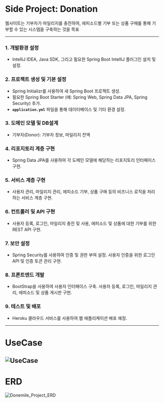 # Side Project: Donation

웹사이트는 기부자가 마일리지를 충전하여, 에피소드별 기부 또는 상품 구매를 통해 기부할 수 있는 시스템을 구축하는 것을 목표

---

### 1. 개발환경 설정

- IntelliJ IDEA, Java SDK, 그리고 필요한 Spring Boot IntelliJ 플러그인 설치 및 설정.

### 2. 프로젝트 생성 및 기본 설정

- Spring Initializr를 사용하여 새 Spring Boot 프로젝트 생성.
- 필요한 Spring Boot Starter (예: Spring Web, Spring Data JPA, Spring Security) 추가.
-  **`application.yml`** 파일을 통해 데이터베이스 및 기타 환경 설정.

### 3. 도메인 모델 및 DB설계

- 기부자(Donor): 기부자 정보, 마일리지 잔액

### **4. 리포지토리 계층 구현**

- Spring Data JPA를 사용하여 각 도메인 모델에 해당하는 리포지토리 인터페이스 구현.

### **5. 서비스 계층 구현**

- 사용자 관리, 마일리지 관리, 에피소드 기부, 상품 구매 등의 비즈니스 로직을 처리하는 서비스 계층 구현.

### **6. 컨트롤러 및 API 구현**

- 사용자 등록, 로그인, 마일리지 충전 및 사용, 에피소드 및 상품에 대한 기부를 위한 REST API 구현.

### **7. 보안 설정**

- Spring Security를 사용하여 인증 및 권한 부여 설정. 사용자 인증을 위한 로그인 API 및 인증 토큰 관리 구현.

### **8. 프론트엔드 개발**

- BootStrap을 사용하여 사용자 인터페이스 구축. 사용자 등록, 로그인, 마일리지 관리, 에피소드 및 상품 게시판 구현.

### **9. 테스트 및 배포**

- Heroku 클라우드 서비스를 사용하여 웹 애플리케이션 배포 예정.

---
# UseCase
![UseCase](https://github.com/Junsgram/mini-donatation-project/assets/158553195/2e4672b6-815d-415f-b4f6-783709759122)
---
# ERD
![Donemile_Project_ERD](https://github.com/Junsgram/mini-donatation-project/assets/158553195/2a30bc59-7d10-4551-923f-a089deea4231)
